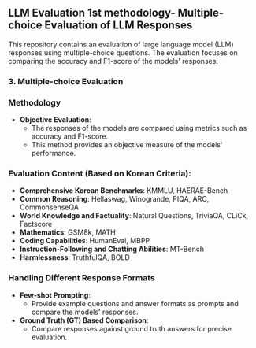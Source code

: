 

## LLM Evaluation 1st methodology- Multiple-choice Evaluation of LLM Responses

This repository contains an evaluation of large language model (LLM) responses using multiple-choice questions. The evaluation focuses on comparing the accuracy and F1-score of the models' responses.</br>

### 3. Multiple-choice Evaluation

### Methodology

- **Objective Evaluation**:
  - The responses of the models are compared using metrics such as accuracy and F1-score.</br>
  - This method provides an objective measure of the models' performance.</br>

### Evaluation Content (Based on Korean Criteria):

- **Comprehensive Korean Benchmarks**: KMMLU, HAERAE-Bench</br>
- **Common Reasoning**: Hellaswag, Winogrande, PIQA, ARC, CommonsenseQA</br>
- **World Knowledge and Factuality**: Natural Questions, TriviaQA, CLiCk, Factscore</br>
- **Mathematics**: GSM8k, MATH</br>
- **Coding Capabilities**: HumanEval, MBPP</br>
- **Instruction-Following and Chatting Abilities**: MT-Bench</br>
- **Harmlessness**: TruthfulQA, BOLD</br>

### Handling Different Response Formats

- **Few-shot Prompting**:
  - Provide example questions and answer formats as prompts and compare the models' responses.</br>
- **Ground Truth (GT) Based Comparison**:</br>
  - Compare responses against ground truth answers for precise evaluation.</br>


